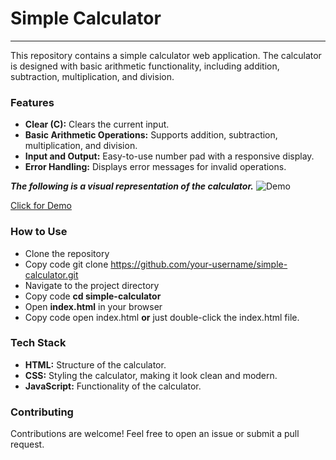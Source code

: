 # Simple Calculator
---
This repository contains a simple calculator web application. The calculator is designed with basic arithmetic functionality, including addition, subtraction, multiplication, and division.

### Features
- __Clear (C):__ Clears the current input.
- __Basic Arithmetic Operations:__ Supports addition, subtraction, multiplication, and division.
- __Input and Output:__ Easy-to-use number pad with a responsive display.
- __Error Handling:__ Displays error messages for invalid operations.

***The following is a visual representation of the calculator.***
  ![Demo](https://github.com/user-attachments/assets/902f6996-bbf6-4d8f-9749-6297a16cada6)

[Click for Demo](https://shaikh-aiman.github.io/oibsip_01/ "DemoCalculator")


### How to Use
* Clone the repository
* Copy code
git clone https://github.com/your-username/simple-calculator.git
* Navigate to the project directory
* Copy code
  __cd simple-calculator__
* Open __index.html__ in your browser
* Copy code
open index.html __or__ just double-click the index.html file.

### Tech Stack
* __HTML:__ Structure of the calculator.
* __CSS:__ Styling the calculator, making it look clean and modern.
* __JavaScript:__ Functionality of the calculator.

### Contributing
Contributions are welcome! Feel free to open an issue or submit a pull request.
